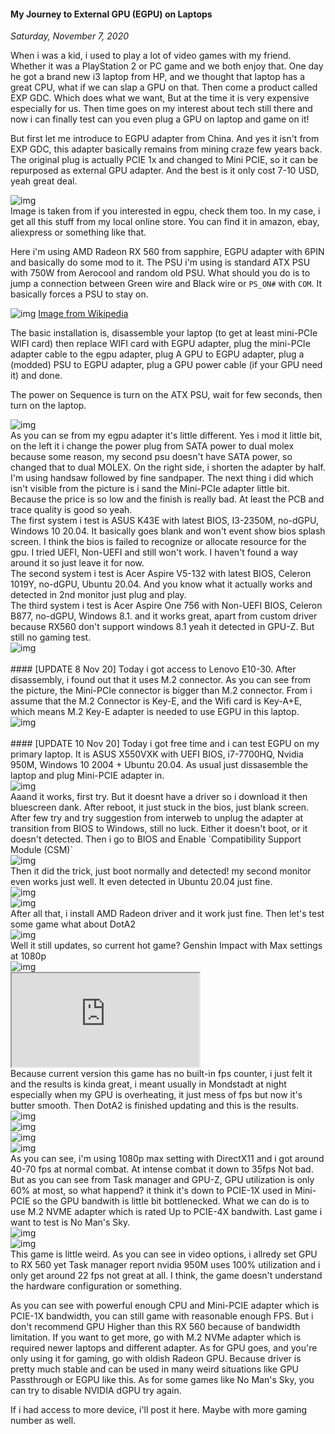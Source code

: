 #### My Journey to External GPU (EGPU) on Laptops
_Saturday, November 7, 2020_

When i was a kid, i used to play a lot of video games with my friend. 
Whether it was a PlayStation 2 or PC game and we both enjoy that. 
One day he got a brand new i3 laptop from HP, and we thought 
that laptop has a great CPU, what if we can slap a GPU on that. 
Then come a product called EXP GDC. Which does what we want, But 
at the time it is very expensive especially for us. Then time goes on 
my interest about tech still there and now i can finally test can 
you even plug a GPU on laptop and game on it!

But first let me introduce to EGPU adapter from China. And yes it 
isn't from EXP GDC, this adapter basically remains from mining craze 
few years back. The original plug is actually PCIE 1x and changed to 
Mini PCIE, so it can be repurposed as external GPU adapter. And the best 
is it only cost 7-10 USD, yeah great deal.
<div class="row">
	<div class="col-sm-4"></div>
	<div class="col-sm-4">
		<div class="img-thumbnail">
			<img class="img-fluid" loading="lazy" src="./posts/2020-11-07-my-journey-to-external-gpu-egpu-on-laptops/1.png" alt="img">
		</div>
	</div>
	<div class="col-sm-4"></div>
</div>
Image is taken from <https://egpu.io> if you interested in egpu, check them too.
In my case, i get all this stuff from my local online store. You can 
find it in amazon, ebay, aliexpress or something like that. 

Here i'm using AMD Radeon RX 560 from sapphire, EGPU adapter with 6PIN and 
basically do some mod to it. The PSU i'm using is standard ATX PSU with 
750W from Aerocool and random old PSU. What should you do is to jump a connection 
between Green wire and Black wire or `PS_ON#` with `COM`. It basically forces a PSU to stay on. 

<div class="row">
	<div class="col-sm-4"></div>
	<div class="col-sm-4">
		<div class="img-thumbnail">
			<img class="img-fluid" loading="lazy" src="./posts/2020-11-07-my-journey-to-external-gpu-egpu-on-laptops/3.png" alt="img">
            <a href="https://en.wikipedia.org/wiki/Power_supply_unit_(computer)">Image from Wikipedia</a>
		</div>
	</div>
	<div class="col-sm-4"></div>
</div>

The basic installation is, disassemble your laptop (to get at least mini-PCIe WIFI card) then 
replace WIFI card with EGPU adapter, plug the mini-PCIe adapter cable to the egpu adapter, plug A GPU 
to EGPU adapter, plug a (modded) PSU to EGPU adapter, plug a GPU power cable (if your GPU need it)
and done.

The power on Sequence is turn on the ATX PSU, wait for few seconds, then turn on the laptop.

<div class="row">
	<div class="col-sm-3"></div>
	<div class="col-sm-6">
		<div class="img-thumbnail">
			<img class="img-fluid" loading="lazy" src="./posts/2020-11-07-my-journey-to-external-gpu-egpu-on-laptops/4.jpg" alt="img">
		</div>
	</div>
	<div class="col-sm-3"></div>
</div>
As you can se from my egpu adapter it's little different. Yes i mod it little bit, on the left it 
i change the power plug from SATA power to dual molex because some reason, my second psu doesn't 
have SATA power, so changed that to dual MOLEX. On the right side, i shorten the adapter by half. 
I'm using handsaw followed by fine sandpaper. The next thing i did which isn't visible from the 
picture is i sand the Mini-PCIe adapter little bit. Because the price is so low and the finish is 
really bad. At least the PCB and trace quality is good so yeah.

<br>
The first system i test is ASUS K43E with latest BIOS, I3-2350M, no-dGPU, Windows 10 20.04. 
It basically goes blank and won't event show bios splash screen. I think the bios is failed to
recognize or allocate resource for the gpu. I tried UEFI, Non-UEFI and still won't work. 
I haven't found a way around it so just leave it for now.

<br>
The second system i test is Acer Aspire V5-132 with latest BIOS, Celeron 1019Y, no-dGPU, 
Ubuntu 20.04. And you know what it actually works and detected in 2nd monitor just plug and play.

<br>
The third system i test is Acer Aspire One 756 with Non-UEFI BIOS, Celeron B877, no-dGPU, Windows 8.1. 
and it works great, apart from custom driver because RX560 don't support windows 8.1 yeah it detected 
in GPU-Z. But still no gaming test.
<div class="row">
	<div class="col-sm-3"></div>
	<div class="col-sm-6">
		<div class="img-thumbnail">
			<img class="img-fluid" loading="lazy" src="./posts/2020-11-07-my-journey-to-external-gpu-egpu-on-laptops/2.jpg" alt="img">
		</div>
	</div>
	<div class="col-sm-3"></div>
</div>

<br>
#### [UPDATE 8 Nov 20]
Today i got access to Lenovo E10-30. After disassembly, i found out that it uses M.2 connector. As you can see 
from the picture, the Mini-PCIe connector is bigger than M.2 connector. From <https://www.delock.de/infothek/M.2/M.2_e.html> 
i assume that the M.2 Connector is Key-E, and the Wifi card is Key-A+E, which means M.2 Key-E adapter is needed 
to use EGPU in this laptop.
<div class="row">
	<div class="col-sm-3"></div>
	<div class="col-sm-6">
		<div class="img-thumbnail">
			<img class="img-fluid" loading="lazy" src="./posts/2020-11-07-my-journey-to-external-gpu-egpu-on-laptops/6.jpg" alt="img">
		</div>
	</div>
	<div class="col-sm-3"></div>
</div>

<br>
#### [UPDATE 10 Nov 20]
Today i got free time and i can test EGPU on my primary laptop. It is ASUS X550VXK with UEFI BIOS, i7-7700HQ, 
Nvidia 950M, Windows 10 2004 + Ubuntu 20.04. As usual just dissasemble the laptop and plug Mini-PCIE adapter in.
<div class="row">
	<div class="col-sm-3"></div>
	<div class="col-sm-6">
		<div class="img-thumbnail">
			<img class="img-fluid" loading="lazy" src="./posts/2020-11-07-my-journey-to-external-gpu-egpu-on-laptops/7.jpg" alt="img">
		</div>
	</div>
	<div class="col-sm-3"></div>
</div>
Aaand it works, first try. But it doesnt have a driver so i download it then bluescreen dank. After reboot, it just stuck 
in the bios, just blank screen. After few try and try suggestion from interweb to unplug the adapter at transition from 
BIOS to Windows, still no luck. Either it doesn't boot, or it doesn't detected. Then i go to BIOS and Enable `Compatibility 
Support Module (CSM)`
<div class="row">
	<div class="col-sm-3"></div>
	<div class="col-sm-6">
		<div class="img-thumbnail">
			<img class="img-fluid" loading="lazy" src="./posts/2020-11-07-my-journey-to-external-gpu-egpu-on-laptops/8.jpg" alt="img">
		</div>
	</div>
	<div class="col-sm-3"></div>
</div>
Then it did the trick, just boot normally and detected! my second monitor even works just well. It even detected in 
Ubuntu 20.04 just fine.
<div class="row">
	<div class="col-sm-3"></div>
	<div class="col-sm-6">
		<div class="img-thumbnail">
			<img class="img-fluid" loading="lazy" src="./posts/2020-11-07-my-journey-to-external-gpu-egpu-on-laptops/9.jpg" alt="img">
		</div>
	</div>
	<div class="col-sm-3"></div>
</div>
<div class="row">
	<div class="col-sm-3"></div>
	<div class="col-sm-6">
		<div class="img-thumbnail">
			<img class="img-fluid" loading="lazy" src="./posts/2020-11-07-my-journey-to-external-gpu-egpu-on-laptops/10.jpg" alt="img">
		</div>
	</div>
	<div class="col-sm-3"></div>
</div>
After all that, i install AMD Radeon driver and it work just fine. Then let's test some game what about DotA2
<div class="row">
	<div class="col-sm-3"></div>
	<div class="col-sm-6">
		<div class="img-thumbnail">
			<img class="img-fluid" loading="lazy" src="./posts/2020-11-07-my-journey-to-external-gpu-egpu-on-laptops/11.jpg" alt="img">
		</div>
	</div>
	<div class="col-sm-3"></div>
</div>
Well it still updates, so current hot game? Genshin Impact with Max settings at 1080p
<div class="row">
	<div class="col-sm-3"></div>
	<div class="col-sm-6">
		<div class="img-thumbnail">
			<img class="img-fluid" loading="lazy" src="./posts/2020-11-07-my-journey-to-external-gpu-egpu-on-laptops/12.jpg" alt="img">
		</div>
	</div>
	<div class="col-sm-3"></div>
</div>
<div class="row">
	<div class="col-sm-3"></div>
	<div class="col-sm-6">
		<div class="thumbnail embed-responsive embed-responsive-4by3">
            <iframe class="embed-responsive-item" src="https://www.youtube.com/embed/FQ-bXqkbFKA"></iframe> 
		</div>
	</div>
	<div class="col-sm-3"></div>
</div>
Because current version this game has no built-in fps counter, i just felt it and the results is kinda great, 
i meant usually in Mondstadt at night especially when my GPU is overheating, it just mess of fps but now it's butter 
smooth. Then DotA2 is finished updating and this is the results.
<div class="row">
	<div class="col-sm-3"></div>
	<div class="col-sm-6">
		<div class="img-thumbnail">
			<img class="img-fluid" loading="lazy" src="./posts/2020-11-07-my-journey-to-external-gpu-egpu-on-laptops/13.jpg" alt="img">
		</div>
	</div>
	<div class="col-sm-3"></div>
</div>
<div class="row">
	<div class="col-sm-3"></div>
	<div class="col-sm-6">
		<div class="img-thumbnail">
			<img class="img-fluid" loading="lazy" src="./posts/2020-11-07-my-journey-to-external-gpu-egpu-on-laptops/14.jpg" alt="img">
		</div>
	</div>
	<div class="col-sm-3"></div>
</div>
<div class="row">
	<div class="col-sm-3"></div>
	<div class="col-sm-6">
		<div class="img-thumbnail">
			<img class="img-fluid" loading="lazy" src="./posts/2020-11-07-my-journey-to-external-gpu-egpu-on-laptops/15.jpg" alt="img">
		</div>
	</div>
	<div class="col-sm-3"></div>
</div>
<div class="row">
	<div class="col-sm-3"></div>
	<div class="col-sm-6">
		<div class="img-thumbnail">
			<img class="img-fluid" loading="lazy" src="./posts/2020-11-07-my-journey-to-external-gpu-egpu-on-laptops/16.jpg" alt="img">
		</div>
	</div>
	<div class="col-sm-3"></div>
</div>
As you can see, i'm using 1080p max setting with DirectX11 and i got around 40-70 fps at normal combat. At intense 
combat it down to 35fps Not bad. But as you can see from Task manager and GPU-Z, GPU utilization is only 60% at 
most, so what happend? it think it's down to PCIE-1X used in Mini-PCIE so the GPU bandwith is little bit bottlenecked. 
What we can do is to use M.2 NVME adapter which is rated Up to PCIE-4X bandwith. Last game i want to test is No Man's Sky.
<div class="row">
	<div class="col-sm-3"></div>
	<div class="col-sm-6">
		<div class="img-thumbnail">
			<img class="img-fluid" loading="lazy" src="./posts/2020-11-07-my-journey-to-external-gpu-egpu-on-laptops/17.jpg" alt="img">
		</div>
	</div>
	<div class="col-sm-3"></div>
</div>
<div class="row">
	<div class="col-sm-3"></div>
	<div class="col-sm-6">
		<div class="img-thumbnail">
			<img class="img-fluid" loading="lazy" src="./posts/2020-11-07-my-journey-to-external-gpu-egpu-on-laptops/18.jpg" alt="img">
		</div>
	</div>
	<div class="col-sm-3"></div>
</div>
This game is little weird. As you can see in video options, i allredy set GPU to RX 560 yet Task manager report 
nvidia 950M uses 100% utilization and i only get around 22 fps not great at all. I think, the game doesn't understand 
the hardware configuration or something.

As you can see with powerful enough CPU and Mini-PCIE adapter which is PCIE-1X bandwidth, you can still game with reasonable 
enough FPS. But i don't recommend GPU Higher than this RX 560 because of bandwidth limitation. If you want to get more, 
go with M.2 NVMe adapter which is required newer laptops and different adapter. As for GPU goes, and you're only using it 
for gaming, go with oldish Radeon GPU. Because driver is pretty much stable and can be used in many weird situations like GPU 
Passthrough or EGPU like this. As for some games like No Man's Sky, you can try to disable NVIDIA dGPU try again.

If i had access to more device, i'll post it here. Maybe with more gaming number as well.
